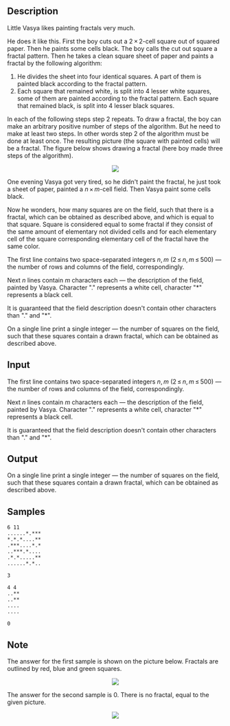 ## Description

<div><p>Little Vasya likes painting fractals very much.</p><p>He does it like this. First the boy cuts out a <span class="tex-span">2 × 2</span>-cell square out of squared paper. Then he paints some cells black. The boy calls the cut out square a fractal <span class="tex-font-style-it">pattern</span>. Then he takes a clean square sheet of paper and paints a fractal by the following algorithm:</p><ol> <li> He divides the sheet into four identical squares. A part of them is painted black according to the fractal pattern. </li><li> Each square that remained white, is split into 4 lesser white squares, some of them are painted according to the fractal pattern. Each square that remained black, is split into 4 lesser black squares. </li></ol> <p>In each of the following steps step 2 repeats. To draw a fractal, the boy can make an arbitrary positive number of steps of the algorithm. But he need to make at least two steps. In other words step 2 of the algorithm <span class="tex-font-style-bf">must be done at least once</span>. The resulting picture (the square with painted cells) will be a fractal. The figure below shows drawing a fractal (here boy made three steps of the algorithm).</p><center> <img class="tex-graphics" src="./26134/file/3I2AsxRL.png" style="max-width: 100.0%;max-height: 100.0%;"> </center><p>One evening Vasya got very tired, so he didn't paint the fractal, he just took a sheet of paper, painted a <span class="tex-span"><i>n</i> × <i>m</i></span>-cell field. Then Vasya paint some cells black. </p><p>Now he wonders, how many squares are on the field, such that there is a fractal, which can be obtained as described above, and which is equal to that square. Square is considered equal to some fractal if they consist of the same amount of elementary not divided cells and for each elementary cell of the square corresponding elementary cell of the fractal have the same color.</p></div><div class="input-specification"><p>The first line contains two space-separated integers <span class="tex-span"><i>n</i>, <i>m</i></span> <span class="tex-span">(2 ≤ <i>n</i>, <i>m</i> ≤ 500)</span> — the number of rows and columns of the field, correspondingly. </p><p>Next <span class="tex-span"><i>n</i></span> lines contain <span class="tex-span"><i>m</i></span> characters each — the description of the field, painted by Vasya. Character "<span class="tex-font-style-tt">.</span>" represents a white cell, character "<span class="tex-font-style-tt">*</span>" represents a black cell.</p><p>It is guaranteed that the field description doesn't contain other characters than "<span class="tex-font-style-tt">.</span>" and "<span class="tex-font-style-tt">*</span>".</p></div><div class="output-specification"><p>On a single line print a single integer — the number of squares on the field, such that these squares contain a drawn fractal, which can be obtained as described above.</p></div>


## Input

<p>The first line contains two space-separated integers <span class="tex-span"><i>n</i>, <i>m</i></span> <span class="tex-span">(2 ≤ <i>n</i>, <i>m</i> ≤ 500)</span> — the number of rows and columns of the field, correspondingly. </p><p>Next <span class="tex-span"><i>n</i></span> lines contain <span class="tex-span"><i>m</i></span> characters each — the description of the field, painted by Vasya. Character "<span class="tex-font-style-tt">.</span>" represents a white cell, character "<span class="tex-font-style-tt">*</span>" represents a black cell.</p><p>It is guaranteed that the field description doesn't contain other characters than "<span class="tex-font-style-tt">.</span>" and "<span class="tex-font-style-tt">*</span>".</p>


## Output

<p>On a single line print a single integer — the number of squares on the field, such that these squares contain a drawn fractal, which can be obtained as described above.</p>


## Samples

```input1
6 11
......*.***
*.*.*....**
.***....*.*
..***.*....
.*.*.....**
......*.*..

```

```output1
3

```






```input2
4 4
..**
..**
....
....

```

```output2
0

```




## Note

<p>The answer for the first sample is shown on the picture below. Fractals are outlined by red, blue and green squares.</p><center> <img class="tex-graphics" src="./26134/file/b1y8OAMY.png" style="max-width: 100.0%;max-height: 100.0%;"> </center><p>The answer for the second sample is 0. There is no fractal, equal to the given picture.</p><center> <img class="tex-graphics" src="./26134/file/niJqaxhp.png" style="max-width: 100.0%;max-height: 100.0%;"> </center>

